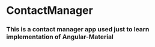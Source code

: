 # ContactManager
### This is a contact manager app used just to learn implementation of Angular-Material
